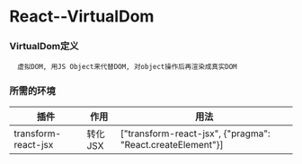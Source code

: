 # React--VirtualDom

### VirtualDom定义
```
  虚拟DOM, 用JS Object来代替DOM, 对object操作后再渲染成真实DOM
```

### 所需的环境

插件|作用 | 用法
--- | --- | ---
transform-react-jsx | 转化JSX | ["transform-react-jsx", {"pragma": "React.createElement"}]